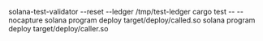 solana-test-validator --reset --ledger /tmp/test-ledger
cargo test -- --nocapture
solana program deploy target/deploy/called.so
solana program deploy target/deploy/caller.so
